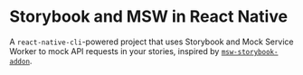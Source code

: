 # Storybook and MSW in React Native

A `react-native-cli`-powered project that uses Storybook and Mock Service
Worker to mock API requests in your stories, inspired by
[`msw-storybook-addon`](https://github.com/mswjs/msw-storybook-addon).
